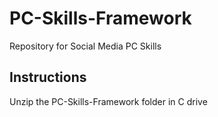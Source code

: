 # PC-Skills-Framework
Repository for Social Media PC Skills

## Instructions
Unzip the PC-Skills-Framework folder in C drive
